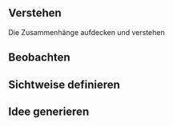 ## Verstehen 
Die Zusammenhänge aufdecken und verstehen 
## Beobachten 
## Sichtweise definieren 
## Idee generieren 
## 
<!--stackedit_data:
eyJoaXN0b3J5IjpbLTkzMDYwNTQwNl19
-->